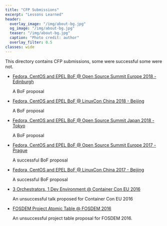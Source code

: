```yaml
---
title: "CFP Submissions"
excerpt: "Lessons Learned"
header:
  overlay_image: "/img/about-bg.jpg"
  og_image: "/img/about-bg.jpg"
  teaser: "/img/about-bg.jpg"
  caption: "Photo credit: author"
  overlay_filter: 0.5
classes: wide
---
```


This directory contains CFP submissions, some were successful some were not.

* [Fedora, CentOS and EPEL BoF @ Open Source Summit Europe 2018 - Edinburgh](oss-EU-2018-BoF)

    A BoF proposal

* [Fedora, CentOS and EPEL BoF @ LinuxCon China 2018 - Beijing](linux-con-China-2018-BoF)

    A BoF proposal

* [Fedora, CentOS and EPEL BoF @ Open Source Summit Japan 2018 - Tokyo](oss-Japan-2018-BoF)

    A BoF proposal

* [Fedora, CentOS and EPEL BoF @ Open Source Summit Europe 2017 - Prague](oss-prague-2017-BoF)

    A successful BoF proposal

* [Fedora, CentOS and EPEL BoF @ LinuxCon China 2017 - Beijing](linux-con-China-2017-BoF)

    A successful BoF proposal

* [3 Orchestrators, 1 Dev Environment @ Container Con EU 2016](containercon.eu)

    An unsuccessful talk proposed for Container Con EU 2016

* [FOSDEM Project Atomic Table @ FOSDEM 2016](fosdem-2016-table-proposal-atomic)

    An unsuccessful project table proposal for FOSDEM 2016.
